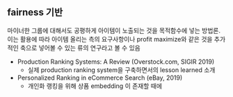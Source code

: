 ## fairness 기반
마이너한 그룹에 대해서도 공평하게 아이템이 노출되는 것을 목적함수에 넣는 방법론. 이는 활용에 따라 아이템 올리는 측의 요구사항이나 profit maximize와 같은 것을 추가적인 축으로 넣어볼 수 있는 류의 연구라고 볼 수 있음

- Production Ranking Systems: A Review (Overstock.com, SIGIR 2019)
	- 실제 production ranking system을 구축하면서의 lesson learned 소개
- Personalized Ranking in eCommerce Search (eBay, 2019)
	- 개인화 랭킹을 위해 상품 embedding 이 존재할 때에 
